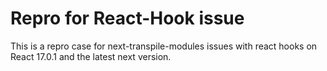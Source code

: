 # Repro for React-Hook issue

This is a repro case for next-transpile-modules issues with react hooks on React 17.0.1 and the latest next version.